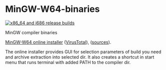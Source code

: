 # MinGW-W64-binaries

[![x86_64 and i686 release builds](https://github.com/niXman/mingw-builds-binaries/actions/workflows/build.yml/badge.svg)](https://github.com/niXman/mingw-builds-binaries/actions/workflows/build.yml)

MinGW compiler binaries

[MinGW-W64 online installer](https://github.com/Vuniverse0/mingwInstaller/releases/download/1.2.0/mingwInstaller.exe) ([VirusTotal](https://www.virustotal.com/gui/file/68214ff3d9ddd74538d7d96001173c952284b4c6b62608f6c3fcc447feca1a5d)), ([sources](https://github.com/Vuniverse0/mingwInstaller)).

The online installer provides GUI for selection parameters of build you need and archive extraction into selected dir. 
It also creates a shortcut in start menu that runs terminal with added PATH to the compiler dir.

